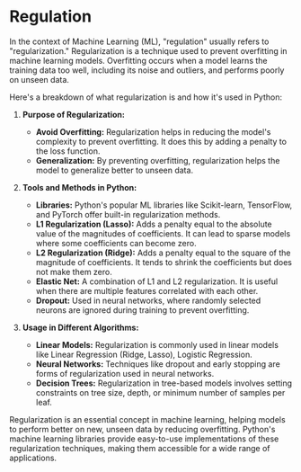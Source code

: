 # Regulation

In the context of Machine Learning (ML), "regulation" usually refers to "regularization." Regularization is a technique used to prevent overfitting in machine learning models. Overfitting occurs when a model learns the training data too well, including its noise and outliers, and performs poorly on unseen data.

Here's a breakdown of what regularization is and how it's used in Python:

1. **Purpose of Regularization:**
   - **Avoid Overfitting:** Regularization helps in reducing the model's complexity to prevent overfitting. It does this by adding a penalty to the loss function.
   - **Generalization:** By preventing overfitting, regularization helps the model to generalize better to unseen data.

2. **Tools and Methods in Python:**
   - **Libraries:** Python's popular ML libraries like Scikit-learn, TensorFlow, and PyTorch offer built-in regularization methods.
   - **L1 Regularization (Lasso):** Adds a penalty equal to the absolute value of the magnitudes of coefficients. It can lead to sparse models where some coefficients can become zero.
   - **L2 Regularization (Ridge):** Adds a penalty equal to the square of the magnitude of coefficients. It tends to shrink the coefficients but does not make them zero.
   - **Elastic Net:** A combination of L1 and L2 regularization. It is useful when there are multiple features correlated with each other.
   - **Dropout:** Used in neural networks, where randomly selected neurons are ignored during training to prevent overfitting.

3. **Usage in Different Algorithms:**
   - **Linear Models:** Regularization is commonly used in linear models like Linear Regression (Ridge, Lasso), Logistic Regression.
   - **Neural Networks:** Techniques like dropout and early stopping are forms of regularization used in neural networks.
   - **Decision Trees:** Regularization in tree-based models involves setting constraints on tree size, depth, or minimum number of samples per leaf.

Regularization is an essential concept in machine learning, helping models to perform better on new, unseen data by reducing overfitting. Python's machine learning libraries provide easy-to-use implementations of these regularization techniques, making them accessible for a wide range of applications.

